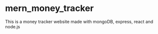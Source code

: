 # mern_money_tracker
 This is a money tracker website made with mongoDB, express, react and node.js
